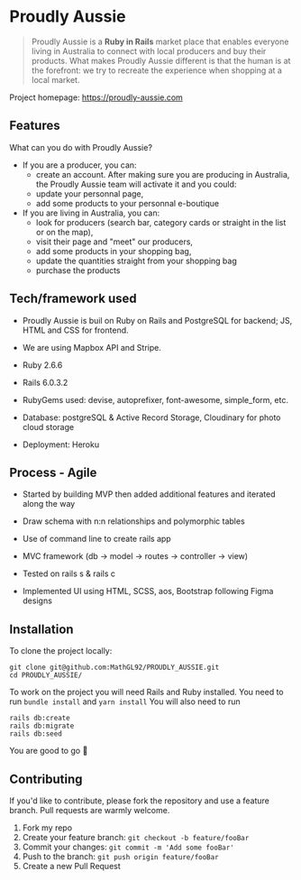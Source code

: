 # Proudly Aussie
> Proudly Aussie is a **Ruby in Rails** market place that enables everyone living in Australia to connect with local producers and buy their products. What makes Proudly Aussie different is that the human is at the forefront: we try to recreate the experience when shopping at a local market.

Project homepage: https://proudly-aussie.com

## Features
What can you do with Proudly Aussie?
* If you  are a producer, you can:
  * create an account. After making sure you are producing in Australia, the Proudly Aussie team will activate it and you could:
  * update your personnal page,
  * add some products to your personnal e-boutique
* If you are living in Australia, you can:
  * look for producers (search bar, category cards or straight in the list or on the map),
  * visit their page and "meet" our producers,
  * add some products in your shopping bag,
  * update the quantities straight from your shopping bag
  * purchase the products 

## Tech/framework used
* Proudly Aussie is buil on Ruby on Rails and PostgreSQL for backend; JS, HTML and CSS for frontend.

* We are using Mapbox API and Stripe.

* Ruby 2.6.6

* Rails 6.0.3.2

* RubyGems used: devise, autoprefixer, font-awesome, simple_form, etc.

* Database: postgreSQL & Active Record Storage, Cloudinary for photo cloud storage

* Deployment: Heroku

## Process - Agile

* Started by building MVP then added additional features and iterated along the way

* Draw schema with n:n relationships and polymorphic tables

* Use of command line to create rails app

* MVC framework (db -> model -> routes -> controller -> view)

* Tested on rails s & rails c

* Implemented UI using HTML, SCSS, aos, Bootstrap following Figma designs

## Installation
To clone the project locally:
```
git clone git@github.com:MathGL92/PROUDLY_AUSSIE.git
cd PROUDLY_AUSSIE/
```
To work on the project you will need Rails and Ruby installed.
You need to run
```bundle install```
and
```yarn install```
You will also need to run 
```
rails db:create
rails db:migrate
rails db:seed
```
You are good to go :tada:

## Contributing
If you'd like to contribute, please fork the repository and use a feature branch. Pull requests are warmly welcome.
1. Fork my repo 
2. Create your feature branch: ```git checkout -b feature/fooBar```
3. Commit your changes: ```git commit -m 'Add some fooBar'```
4. Push to the branch: ```git push origin feature/fooBar```
5. Create a new Pull Request
